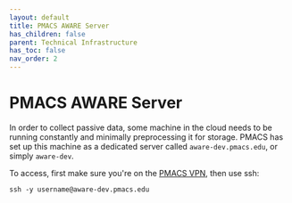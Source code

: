 ```yaml
---
layout: default
title: PMACS AWARE Server
has_children: false
parent: Technical Infrastructure
has_toc: false
nav_order: 2
---
```

# PMACS AWARE Server
In order to collect passive data, some machine in the cloud needs to be running constantly and minimally preprocessing it for storage. PMACS has set up this machine as a dedicated server called `aware-dev.pmacs.edu`, or simply `aware-dev`.

To access, first make sure you're on the [PMACS VPN](https://www.med.upenn.edu/dart/assets/user-content/documents/pmacs-vpn-mac-os-automated-install-and-configuration-(preferred).pdf), then use ssh:

```shell
ssh -y username@aware-dev.pmacs.edu
```
<!-- TODO Create a project folder on PMACS -->
